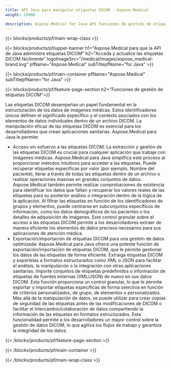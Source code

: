 ```yaml
---
title: API Java para manipular etiquetas DICOM - Aspose.Medical
weight: 15000

description: Aspose.Medical for Java API Funciones de gestión de etiquetas DICOM
---
```


{{< blocks/products/pf/main-wrap-class >}}

{{< blocks/products/pf/upper-banner h1="Aspose.Medical para que la API de Java administre etiquetas DICOM" h2="Acceda y actualice las etiquetas DICOM fácilmente" logoImageSrc="/medical/images/aspose_medical-brand.svg" pfName="Aspose.Medical" subTitlepfName="for Java" >}}

{{< blocks/products/pf/main-container pfName="Aspose.Medical" subTitlepfName="for Java" >}}

{{< blocks/products/pf/feature-page-section h2="Funciones de gestión de etiquetas DICOM">}}

<p>Las etiquetas DICOM desempeñan un papel fundamental en la estructuración de los datos de imágenes médicas. Estos identificadores únicos definen el significado específico y el contexto asociados con los elementos de datos individuales dentro de un archivo DICOM. La manipulación eficaz de las etiquetas DICOM es esencial para los desarrolladores que crean aplicaciones sanitarias. Aspose.Medical para Java le permite:</p>

<ul>
<li>Acceso sin esfuerzo a las etiquetas DICOM: La extracción y gestión de las etiquetas DICOM es crucial para cualquier aplicación que trabaje con imágenes médicas. Aspose.Medical para Java simplifica este proceso al proporcionar métodos intuitivos para acceder a las etiquetas. Puede recuperar etiquetas específicas por valor (por ejemplo, Nombre del paciente), iterar a través de todas las etiquetas dentro de un archivo o realizar operaciones masivas en grandes conjuntos de datos. Aspose.Medical también permite realizar comprobaciones de existencia para identificar los datos que faltan y recuperar los valores reales de las etiquetas para su posterior análisis o integración dentro de la lógica de la aplicación. Al filtrar las etiquetas en función de los identificadores de grupos y elementos, puede centrarse en subconjuntos específicos de información, como los datos demográficos de los pacientes o los detalles de adquisición de imágenes. Este control granular sobre el acceso a las etiquetas DICOM permite a los desarrolladores extraer de manera eficiente los elementos de datos precisos necesarios para sus aplicaciones de atención médica.</li>
<li>Exportación/importación de etiquetas DICOM para una gestión de datos optimizada: Aspose.Medical para Java ofrece una potente función de exportación/importación de etiquetas DICOM, que le permite gestionar los datos de las etiquetas de forma eficiente. Extraiga etiquetas DICOM y expórtelas a formatos estructurados como XML o JSON para facilitar el análisis, la manipulación o la integración con otras aplicaciones sanitarias. Importe conjuntos de etiquetas predefinidos o información de etiquetas de fuentes externas (XML/JSON) de nuevo en sus datos DICOM. Esta función proporciona un control granular, lo que le permite exportar o importar etiquetas específicas de forma selectiva en función de criterios personalizados, de grupo, de elementos o personalizados. Más allá de la manipulación de datos, se puede utilizar para crear copias de seguridad de las etiquetas antes de las modificaciones de DICOM o facilitar el intercambio/colaboración de datos compartiendo la información de las etiquetas en formatos estructurados. Esta funcionalidad permite a los desarrolladores un mayor control sobre la gestión de datos DICOM, lo que agiliza los flujos de trabajo y garantiza la integridad de los datos.</li>
</ul>

{{< /blocks/products/pf/feature-page-section >}}

{{< /blocks/products/pf/main-container >}}

{{< /blocks/products/pf/main-wrap-class >}}